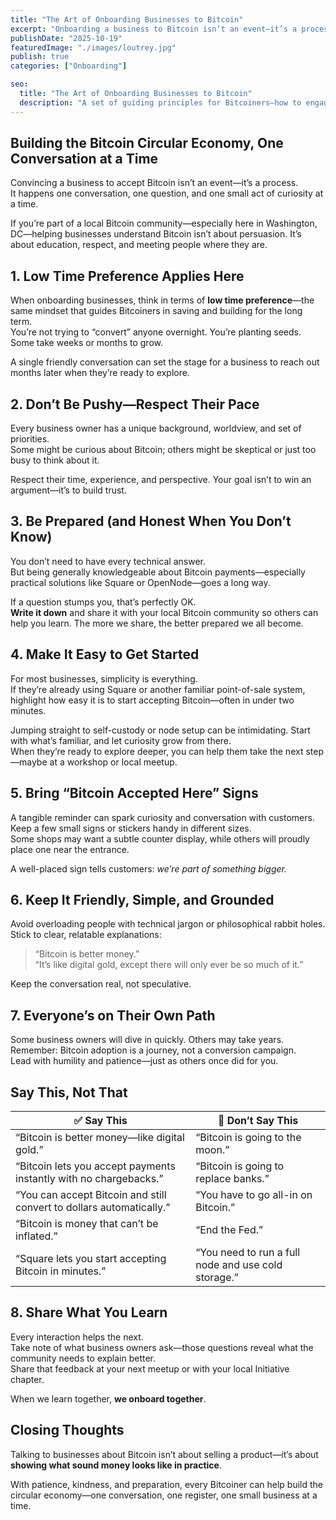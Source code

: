```yaml
---
title: "The Art of Onboarding Businesses to Bitcoin"
excerpt: "Onboarding a business to Bitcoin isn’t an event—it’s a process rooted in patience, respect, and learning."
publishDate: "2025-10-19"
featuredImage: "./images/loutrey.jpg"
publish: true
categories: ["Onboarding"]

seo:
  title: "The Art of Onboarding Businesses to Bitcoin"
  description: "A set of guiding principles for Bitcoiners—how to engage local businesses in ways that build trust, curiosity, and lasting adoption."
---
```


## Building the Bitcoin Circular Economy, One Conversation at a Time

Convincing a business to accept Bitcoin isn’t an event—it’s a process.  
It happens one conversation, one question, and one small act of curiosity at a time.  

If you’re part of a local Bitcoin community—especially here in Washington, DC—helping businesses understand Bitcoin isn’t about persuasion. It’s about education, respect, and meeting people where they are.

## 1. Low Time Preference Applies Here

When onboarding businesses, think in terms of **low time preference**—the same mindset that guides Bitcoiners in saving and building for the long term.  
You’re not trying to “convert” anyone overnight. You’re planting seeds. Some take weeks or months to grow.  

A single friendly conversation can set the stage for a business to reach out months later when they’re ready to explore.


## 2. Don’t Be Pushy—Respect Their Pace

Every business owner has a unique background, worldview, and set of priorities.  
Some might be curious about Bitcoin; others might be skeptical or just too busy to think about it.  

Respect their time, experience, and perspective. Your goal isn’t to win an argument—it’s to build trust.


## 3. Be Prepared (and Honest When You Don’t Know)

You don’t need to have every technical answer.  
But being generally knowledgeable about Bitcoin payments—especially practical solutions like Square or OpenNode—goes a long way.  

If a question stumps you, that’s perfectly OK.  
**Write it down** and share it with your local Bitcoin community so others can help you learn. The more we share, the better prepared we all become.

## 4. Make It Easy to Get Started

For most businesses, simplicity is everything.  
If they’re already using Square or another familiar point-of-sale system, highlight how easy it is to start accepting Bitcoin—often in under two minutes.  

Jumping straight to self-custody or node setup can be intimidating. Start with what’s familiar, and let curiosity grow from there.  
When they’re ready to explore deeper, you can help them take the next step—maybe at a workshop or local meetup.


## 5. Bring “Bitcoin Accepted Here” Signs

A tangible reminder can spark curiosity and conversation with customers.  
Keep a few small signs or stickers handy in different sizes.  
Some shops may want a subtle counter display, while others will proudly place one near the entrance.  

A well-placed sign tells customers: *we’re part of something bigger.*


## 6. Keep It Friendly, Simple, and Grounded

Avoid overloading people with technical jargon or philosophical rabbit holes.  
Stick to clear, relatable explanations:  
> “Bitcoin is better money.”  
> “It’s like digital gold, except there will only ever be so much of it.”  

Keep the conversation real, not speculative.


## 7. Everyone’s on Their Own Path

Some business owners will dive in quickly. Others may take years.  
Remember: Bitcoin adoption is a journey, not a conversion campaign.  
Lead with humility and patience—just as others once did for you.


## Say This, Not That

| ✅ **Say This** | 🚫 **Don’t Say This** |
|-----------------|----------------------|
| “Bitcoin is better money—like digital gold.” | “Bitcoin is going to the moon.” |
| “Bitcoin lets you accept payments instantly with no chargebacks.” | “Bitcoin is going to replace banks.” |
| “You can accept Bitcoin and still convert to dollars automatically.” | “You have to go all-in on Bitcoin.” |
| “Bitcoin is money that can’t be inflated.” | “End the Fed.” |
| “Square lets you start accepting Bitcoin in minutes.” | “You need to run a full node and use cold storage.” |


## 8. Share What You Learn

Every interaction helps the next.  
Take note of what business owners ask—those questions reveal what the community needs to explain better.  
Share that feedback at your next meetup or with your local Initiative chapter.  

When we learn together, **we onboard together**.


## Closing Thoughts

Talking to businesses about Bitcoin isn’t about selling a product—it’s about **showing what sound money looks like in practice**.  

With patience, kindness, and preparation, every Bitcoiner can help build the circular economy—one conversation, one register, one small business at a time.

